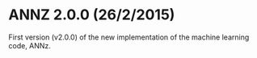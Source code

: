 # ANNZ 2.0.0 (26/2/2015)

First version (v2.0.0) of the new implementation of the machine learning code, ANNz.
